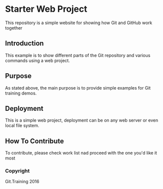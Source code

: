 # Starter Web Project

This repository is a simple website for showing how Git and GitHub work together

## Introduction

This example is to show different parts of the Git repository and various commands using a web project.

## Purpose

As stated above, the main purpose is to provide simple examples for Git training demos.

## Deployment

This is a simple web project, deployment can be on any web server or even local file system.

## How To Contribute

To contribute, please check work list nad proceed with the one you'd like it most

### Copyright

Git.Training 2016
